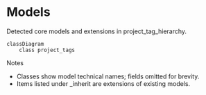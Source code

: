 # Models

Detected core models and extensions in project_tag_hierarchy.

```mermaid
classDiagram
    class project_tags
```

Notes
- Classes show model technical names; fields omitted for brevity.
- Items listed under _inherit are extensions of existing models.
